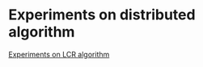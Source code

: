 # Experiments on distributed algorithm

[Experiments on LCR algorithm](https://hackmd.io/@butastur/lcr-algorithm)
